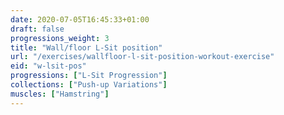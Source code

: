 ```yaml
---
date: 2020-07-05T16:45:33+01:00
draft: false
progressions_weight: 3
title: "Wall/floor L-Sit position"
url: "/exercises/wallfloor-l-sit-position-workout-exercise"
eid: "w-lsit-pos"
progressions: ["L-Sit Progression"]
collections: ["Push-up Variations"]
muscles: ["Hamstring"]
---
```


